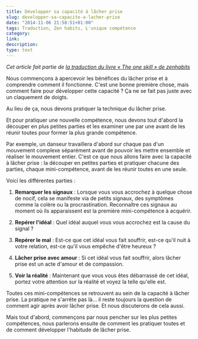 ```yaml
---
title: Développer sa capacité à lâcher prise
slug: developper-sa-capacite-a-lacher-prise
date: "2014-11-06 21:58:51+01:00"
tags: Traduction, Zen habits, L'unique compétence
category: 
link: 
description: 
type: text
---
```


_Cet article fait partie de [la traduction du livre « The one skill » de zenhabits](/blog/fr/traduction-du-livre-the-one-skill-de-zenhabits/)_

Nous commençons à apercevoir les bénéfices du lâcher prise et à comprendre comment il fonctionne. C'est une bonne première chose, mais comment faire pour développer cette capacité ? Ça ne se fait pas juste avec un claquement de doigts.
<!-- TEASER_END -->
Au lieu de ça, nous devons pratiquer la technique du lâcher prise.

Et pour pratiquer une nouvelle compétence, nous devons tout d'abord la découper en plus petites parties et les examiner une par une avant de les réunir toutes pour former la plus grande compétence.

Par exemple, un danseur travaillera d'abord sur chaque pas d'un mouvement complexe séparément avant de pouvoir les mettre ensemble et réaliser le mouvement entier. C'est ce que nous allons faire avec la capacité à lâcher prise : la découper en petites parties et pratiquer chacune des parties, chaque mini-compétence, avant de les réunir toutes en une seule.

Voici les différentes parties :

1. __Remarquer les signaux__ : Lorsque vous vous accrochez à quelque chose de nocif, cela se manifeste via de petits signaux, des symptômes comme la colère ou la procrastination. Reconnaître ces signaux au moment où ils apparaissent est la première mini-compétence à acquérir.

2. __Repérer l'idéal__ : Quel idéal auquel vous vous accrochez est la cause du signal ?

3. __Repérer le mal__ : Est-ce que cet idéal vous fait souffrir, est-ce qu'il nuit à votre relation, est-ce qu'il vous empêche d'être heureux ?

4. __Lâcher prise avec amour__ : Si cet idéal vous fait souffrir, alors lâcher prise est un acte d'amour et de compassion.

5. __Voir la réalité__ : Maintenant que vous vous êtes débarrassé de cet idéal, portez votre attention sur la réalité et voyez la telle qu'elle est.

Toutes ces mini-compétences se retrouvent au sein de la capacité à lâcher prise. La pratique ne s'arrête pas là… il reste toujours la question de comment agir après avoir lâcher prise. Et nous discuterons de cela aussi.

Mais tout d'abord, commençons par nous pencher sur les plus petites compétences, nous parlerons ensuite de comment les pratiquer toutes et de comment développer l'habitude de lâcher prise.

